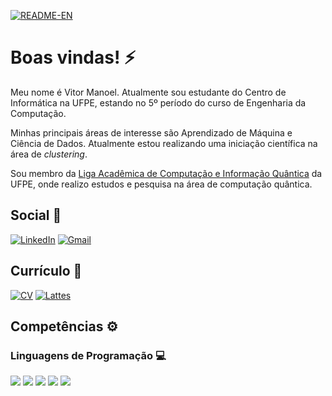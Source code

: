 [![README-EN](https://img.shields.io/badge/readme-english-blue?style=for-the-badge)](https://github.com/vitork15/vitork15/blob/main/README.en.md)

# Boas vindas! ⚡

Meu nome é Vitor Manoel. Atualmente sou estudante do Centro de Informática na UFPE, estando no 5º período do curso de Engenharia da Computação.

Minhas principais áreas de interesse são Aprendizado de Máquina e Ciência de Dados. Atualmente estou realizando uma iniciação científica na área de *clustering*.

Sou membro da [Liga Acadêmica de Computação e Informação Quântica](https://www.instagram.com/laciq.ufpe) da UFPE, onde realizo estudos e pesquisa na área de computação quântica.

## Social 💬

[![LinkedIn](https://img.shields.io/badge/LinkedIn-0077B5?style=for-the-badge&logo=linkedin&logoColor=white)](https://www.linkedin.com/in/vitormms/)
[![Gmail](https://img.shields.io/badge/Gmail-D14836?style=for-the-badge&logo=gmail&logoColor=white)](mailto:vmms@cin.ufpe.br)

## Currículo 📖

[![CV](https://img.shields.io/badge/curriculum_vitae-blue?style=for-the-badge)]()
[![Lattes](https://img.shields.io/badge/curr%C3%ADculo_lattes-blue?style=for-the-badge)](http://lattes.cnpq.br/0033329837898825)

## Competências ⚙️

### Linguagens de Programação 💻

<img src="https://img.shields.io/badge/C-00599C?style=for-the-badge&logo=c&logoColor=white" /> <img src="https://img.shields.io/badge/C%2B%2B-00599C?style=for-the-badge&logo=c%2B%2B&logoColor=white" /> <img src="https://img.shields.io/badge/Python-FFD43B?style=for-the-badge&logo=python&logoColor=blue" /> <img src="https://img.shields.io/badge/java-%23ED8B00.svg?style=for-the-badge&logo=openjdk&logoColor=white" /> <img src="https://img.shields.io/badge/PLSQL-F80000?style=for-the-badge&logo=oracle&logoColor=black" /> 





<!--
**vitork15/vitork15** is a ✨ _special_ ✨ repository because its `README.md` (this file) appears on your GitHub profile.

Here are some ideas to get you started:

- 🔭 I’m currently working on ...
- 🌱 I’m currently learning ...
- 👯 I’m looking to collaborate on ...
- 🤔 I’m looking for help with ...
- 💬 Ask me about ...
- 📫 How to reach me: ...
- 😄 Pronouns: ...
- ⚡ Fun fact: ...
-->
